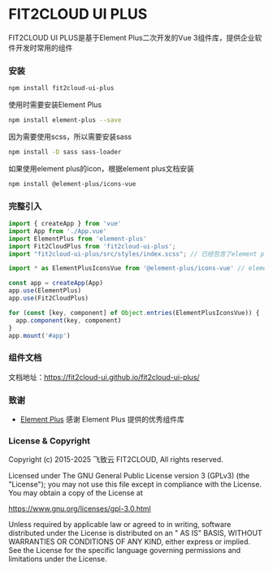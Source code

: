 # FIT2CLOUD UI PLUS

FIT2CLOUD UI PLUS是基于Element Plus二次开发的Vue 3组件库，提供企业软件开发时常用的组件

### 安装

```sh
npm install fit2cloud-ui-plus
```

使用时需要安装Element Plus

```sh
npm install element-plus --save
```

因为需要使用scss，所以需要安装sass

```sh
npm install -D sass sass-loader
```

如果使用element plus的icon，根据element plus文档安装

```sh
npm install @element-plus/icons-vue
```

### 完整引入

```js
import { createApp } from 'vue'
import App from './App.vue'
import ElementPlus from 'element-plus'
import Fit2CloudPlus from 'fit2cloud-ui-plus';
import "fit2cloud-ui-plus/src/styles/index.scss"; // 已经包含了element plus的scss

import * as ElementPlusIconsVue from '@element-plus/icons-vue' // element plus的icon需要另安装

const app = createApp(App)
app.use(ElementPlus)
app.use(Fit2CloudPlus)

for (const [key, component] of Object.entries(ElementPlusIconsVue)) {
  app.component(key, component)
}
app.mount('#app')
```
### 组件文档

文档地址：https://fit2cloud-ui.github.io/fit2cloud-ui-plus/

### 致谢

- [Element Plus](https://element-plus.org/zh-CN/) 感谢 Element Plus 提供的优秀组件库

### License & Copyright

Copyright (c) 2015-2025 飞致云 FIT2CLOUD, All rights reserved.

Licensed under The GNU General Public License version 3 (GPLv3)  (the "License"); you may not use this file except in
compliance with the License. You may obtain a copy of the License at

https://www.gnu.org/licenses/gpl-3.0.html

Unless required by applicable law or agreed to in writing, software distributed under the License is distributed on an "
AS IS" BASIS, WITHOUT WARRANTIES OR CONDITIONS OF ANY KIND, either express or implied. See the License for the specific
language governing permissions and limitations under the License.
